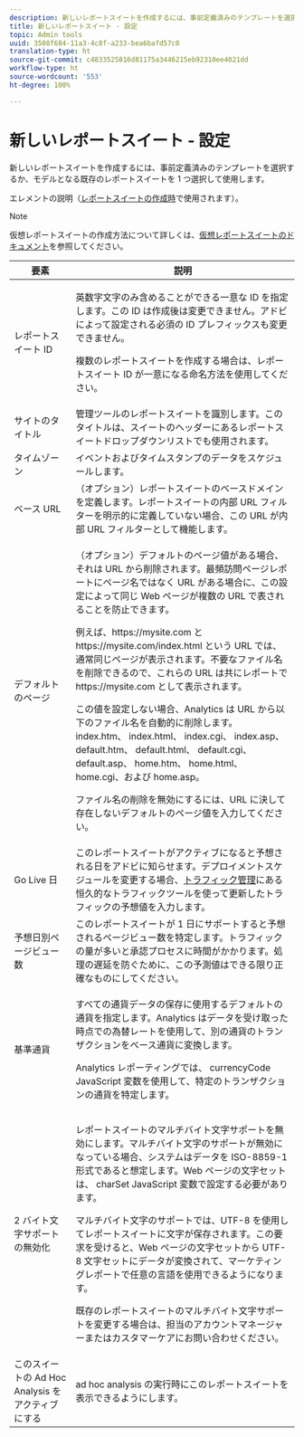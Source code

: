 ```yaml
---
description: 新しいレポートスイートを作成するには、事前定義済みのテンプレートを選択するか、モデルとなる既存のレポートスイートを 1 つ選択して使用します。
title: 新しいレポートスイート - 設定
topic: Admin tools
uuid: 3508f684-11a3-4c8f-a233-bea6bafd57c0
translation-type: ht
source-git-commit: c4833525816d81175a3446215eb92310ee4021dd
workflow-type: ht
source-wordcount: '553'
ht-degree: 100%

---
```



# 新しいレポートスイート - 設定

新しいレポートスイートを作成するには、事前定義済みのテンプレートを選択するか、モデルとなる既存のレポートスイートを 1 つ選択して使用します。

エレメントの説明（[レポートスイートの作成時](/help/admin/c-manage-report-suites/c-new-report-suite/t-create-a-report-suite.md)で使用されます）。

>[!NOTE]
>
>仮想レポートスイートの作成方法について詳しくは、[仮想レポートスイートのドキュメント](/help/components/vrs/c-workflow-vrs/vrs-create.md)を参照してください。

<table id="table_F739FBD8DB8D409E916F12F61C5953D0"> 
 <thead> 
  <tr> 
   <th colname="col1" class="entry"> 要素 </th> 
   <th colname="col2" class="entry"> 説明 </th> 
  </tr> 
 </thead>
 <tbody> 
  <tr> 
   <td colname="col1"> <span class="wintitle">レポートスイート ID</span> </td> 
   <td colname="col2"> <p>英数字文字のみ含めることができる一意な ID を指定します。この ID は作成後は変更できません。アドビによって設定される必須の ID プレフィックスも変更できません。 </p> <p>複数のレポートスイートを作成する場合は、レポートスイート ID が一意になる命名方法を使用してください。 </p> </td> 
  </tr> 
  <tr> 
   <td colname="col1"> <span class="wintitle">サイトのタイトル</span> </td> 
   <td colname="col2"><span class="wintitle">管理ツール</span>のレポートスイートを識別します。このタイトルは、スイートのヘッダーにある<span class="wintitle">レポートスイート</span>ドロップダウンリストでも使用されます。 </td> 
  </tr> 
  <tr> 
   <td colname="col1"> <span class="wintitle">タイムゾーン</span> </td> 
   <td colname="col2"> イベントおよびタイムスタンプのデータをスケジュールします。 </td> 
  </tr> 
  <tr> 
   <td colname="col1"> <span class="wintitle">ベース URL</span> </td> 
   <td colname="col2"> （オプション）レポートスイートのベースドメインを定義します。レポートスイートの内部 URL フィルターを明示的に定義していない場合、この URL が内部 URL フィルターとして機能します。 </td> 
  </tr> 
  <tr> 
   <td colname="col1"> <span class="wintitle"> デフォルトのページ</span> </td> 
   <td colname="col2"> <p>（オプション）<span class="wintitle">デフォルトのページ</span>値がある場合、それは URL から削除されます。<span class="wintitle">最頻訪問ページ</span>レポートにページ名ではなく URL がある場合に、この設定によって同じ Web ページが複数の URL で表されることを防止できます。 </p> <p>例えば、<span class="filepath">https://mysite.com</span> と <span class="filepath">https://mysite.com/index.html</span> という URL では、通常同じページが表示されます。不要なファイル名を削除できるので、これらの URL は共にレポートで <span class="filepath">https://mysite.com</span> として表示されます。 </p> <p>この値を設定しない場合、Analytics は URL から以下のファイル名を自動的に削除します。<span class="filepath"> index.htm</span>、<span class="filepath"> index.html</span>、<span class="filepath"> index.cgi</span>、<span class="filepath"> index.asp</span>、<span class="filepath"> default.htm</span>、<span class="filepath"> default.html</span>、<span class="filepath"> default.cgi</span>、<span class="filepath"> default.asp</span>、<span class="filepath"> home.htm</span>、<span class="filepath"> home.html</span>、<span class="filepath"> home.cgi</span>、および <span class="filepath"> home.asp</span>。 </p> <p>ファイル名の削除を無効にするには、URL に決して存在しないデフォルトのページ値を入力してください。 </p> </td> 
  </tr> 
  <tr> 
   <td colname="col1"> <p>Go Live 日 </p> </td> 
   <td colname="col2">このレポートスイートがアクティブになると予想される日をアドビに知らせます。デプロイメントスケジュールを変更する場合、<a href="/help/admin/c-traffic-management/traffic-management.md">トラフィック管理</a>にある<span class="wintitle">恒久的なトラフィック</span>ツールを使って更新したトラフィックの予想値を入力します。 </td> 
  </tr> 
  <tr> 
   <td colname="col1"> <span class="wintitle"> 予想日別ページビュー数</span> </td> 
   <td colname="col2"> このレポートスイートが 1 日にサポートすると予想されるページビュー数を特定します。トラフィックの量が多いと承認プロセスに時間がかかります。処理の遅延を防ぐために、この予測値はできる限り正確なものにしてください。 </td> 
  </tr> 
  <tr> 
   <td colname="col1"> <span class="wintitle"> 基準通貨</span> </td> 
   <td colname="col2"> <p>すべての通貨データの保存に使用するデフォルトの通貨を指定します。Analytics はデータを受け取った時点での為替レートを使用して、別の通貨のトランザクションをベース通貨に変換します。 </p> <p> Analytics レポーティングでは、<span class="varname"> currencyCode</span> JavaScript 変数を使用して、特定のトランザクションの通貨を特定します。 </p> </td> 
  </tr> 
  <tr> 
   <td colname="col1"> <span class="wintitle">2 バイト文字サポートの無効化</span> </td> 
   <td colname="col2"> <p>レポートスイートのマルチバイト文字サポートを無効にします。マルチバイト文字のサポートが無効になっている場合、システムはデータを ISO-8859-1 形式であると想定します。Web ページの文字セットは、<span class="varname"> charSet</span> JavaScript 変数で設定する必要があります。 </p> <p>マルチバイト文字のサポートでは、UTF-8 を使用してレポートスイートに文字が保存されます。この要求を受けると、Web ページの文字セットから UTF-8 文字セットにデータが変換されて、マーケティングレポートで任意の言語を使用できるようになります。 </p> <p>既存のレポートスイートのマルチバイト文字サポートを変更する場合は、担当のアカウントマネージャーまたはカスタマーケアにお問い合わせください。 </p> </td> 
  </tr> 
  <tr> 
   <td colname="col1"> <span class="wintitle"> このスイートの Ad Hoc Analysis をアクティブにする</span> </td> 
   <td colname="col2"> ad hoc analysis の実行時にこのレポートスイートを表示できるようにします。 </td> 
  </tr> 
 </tbody> 
</table>


